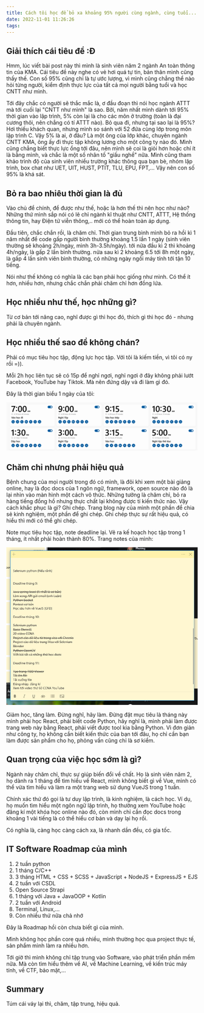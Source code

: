 ```yaml
---
title: Cách tôi học để bỏ xa khoảng 95% người cùng ngành, cùng tuổi...
date: 2022-11-01 11:26:26
tags:
---
```


## Giải thích cái tiêu đề :Đ

Hmm, lúc viết bài post này thì mình là sinh viên năm 2 ngành An toàn thông tin của KMA. Cái tiêu đề này nghe có vẻ hơi quá tự tin, bản thân mình cũng thấy thế. Con số 95% cũng chỉ là tự ước lượng, vì mình cũng chẳng thể nào hỏi từng người, kiểm định thực lực của tất cả mọi người bằng tuổi và học CNTT như mình.

Tới đây chắc có người sẽ thắc mắc là, ơ đầu đoạn thì nói học ngành ATTT mà tới cuối lại "CNTT như mình" là sao. Bởi, năm nhất mình dành tới 95% thời gian vào lập trình, 5% còn lại là cho các môn ở trường (toàn là đại cương thôi, nên chẳng có tí ATTT nào). Bỏ qua đi, nhưng tại sao lại là 95%? Hơi thiếu khách quan, nhưng mình so sánh với 52 đứa cùng lớp trong môn lập trình C. Vậy 5% là ai, ở đâu? Là một ông của lớp khác, chuyên ngành CNTT KMA, ông ấy đi thực tập không lương cho một công ty nào đó. Mình cũng chẳng biết thực lực ổng tới đâu, nên mình sẽ coi là giỏi hơn hoặc chí ít là bằng mình, và chắc là một số nhân tố "giấu nghề" nữa. Mình cũng tham khảo trình độ của sinh viên nhiều trường khác thông qua bạn bè, nhóm lập trình, box chat như UET, UIT, HUST, PTIT, TLU, EPU, FPT,... Vậy nên con số 95% là khá sát.

## Bỏ ra bao nhiêu thời gian là đủ

Vào chủ để chính, để được như thế, hoặc là hơn thế thì nên học như nào? Những thứ mình sắp nói có lẽ chỉ ngành kĩ thuật như CNTT, ATTT, Hệ thống thông tin, hay Điện tử viễn thông,.. mới có thể hoàn toàn áp dụng.

Đầu tiên, chắc chắn rồi, là chăm chỉ. Thời gian trung bình mình bỏ ra hồi kì 1 năm nhất để code gấp người bình thường khoảng 1.5 lần 1 ngày (sinh viên thường sẽ khoảng 2h/ngày, mình 3h-3.5h/ngày). tới nửa đầu kì 2 thì khoảng 4h/ngày, là gấp 2 lần bình thường. nửa sau kì 2 khoảng 6.5 tới 8h một ngày, là gấp 4 lần sinh viên bình thường, có những ngày ngồi máy tính tới tận 10 tiếng.

Nói như thế không có nghĩa là các bạn phải học giống như mình. Có thể ít hơn, nhiều hơn, nhưng chắc chắn phải chăm chỉ hơn đồng lứa.

## Học nhiều như thế, học những gì?

Từ cơ bản tới nâng cao, nghĩ được gì thì học đó, thích gì thì học đó - nhưng phải là chuyên ngành.

## Học nhiều thế sao để không chán?

Phải có mục tiêu học tập, động lực học tập. Với tôi là kiếm tiền, vì tôi có ny rồi =)).

Mỗi 2h học liên tục sẽ có 15p để nghỉ ngơi, nghỉ ngơi ở đây không phải lướt Facebook, YouTube hay Tiktok. Mà nên đứng dậy và đi làm gì đó.

Đây là thời gian biểu 1 ngày của tôi:

![](/images/cachhocPost/Screenshot_1.png)

## Chăm chỉ nhưng phải hiệu quả

Bệnh chung của mọi người trong đó có mình, là đôi khi xem một bài giảng online, hay là đọc docs của 1 ngôn ngữ, framework, open source nào đó là lại nhìn vào màn hình một cách vô thức. Những tưởng là chăm chỉ, bỏ ra hàng tiếng đồng hồ nhưng thực chất lại không được tí kiến thức nào. Vậy cách khắc phục là gì? Ghi chép. Trang blog này của mình một phần để chia sẻ kinh nghiệm, một phần để ghi chép. Ghi chép thực sự rất hiệu quả, có hiểu thì mới có thể ghi chép.

Note mục tiêu học tập, note deadline lại. Vẽ ra kế hoạch học tập trong 1 tháng, ít nhất phải hoàn thành 80%. Trang notes của mình:

![](/images/cachhocPost/Screenshot_2.png)

Giảm học, tăng làm. Đừng nghĩ, hãy làm. Đừng đặt mục tiêu là tháng này mình phải học React, phải biết code Python, hãy nghĩ là, mình phải làm được trang web này bằng React, phải viết được tool kia bằng Python. Vì đơn giản như công ty, họ không cần biết kiến thức của bạn tới đâu, họ chỉ cần bạn làm được sản phẩm cho họ, phỏng vấn cũng chỉ là sơ kiểm.

## Quan trọng của việc học sớm là gì?

Ngành này chăm chỉ, thực sự giúp biến đổi về chất. Họ là sinh viên năm 2, họ dành ra 1 tháng để tìm hiểu về React, mình không biết gì về Vue, mình có thể vừa tìm hiểu và làm ra một trang web sử dụng VueJS trong 1 tuần.

Chính xác thứ đó gọi là tư duy lập trình, là kinh nghiệm, là cách học. Ví dụ, họ muốn tìm hiểu một ngôn ngữ lập trình, họ thường xem YouTube hoặc đăng kí một khóa học online nào đó, còn mình chỉ cần đọc docs trong khoảng 1 vài tiếng là có thể hiểu cơ bản và dạy lại họ rồi.

Có nghĩa là, càng học càng cách xa, là nhanh dần đều, có gia tốc.

## IT Software Roadmap của mình

1. 2 tuần python
2. 1 tháng C/C++
3. 3 tháng HTML + CSS + SCSS + JavaScript + NodeJS + ExpressJS + EJS
4. 2 tuần với CSDL
5. Open Source Strapi
6. 1 tháng với Java + JavaOOP + Kotlin
7. 2 tuần với Android
8. Terminal, Linux,...
9. Còn nhiều thứ nữa chả nhớ

Đây là Roadmap hồi còn chưa biết gì của mình.

Mình không học phần core quá nhiều, mình thường học qua project thực tế, sản phẩm mình làm ra nhiều hơn.

Tới giờ thì mình không chỉ tập trung vào Software, vào phát triển phần mềm nữa. Mà còn tìm hiểu thêm về AI, về Machine Learning, về kiến trúc máy tính, về CTF, bảo mật,...

## Summary

Túm cái váy lại thì, chăm, tập trung, hiệu quả.


